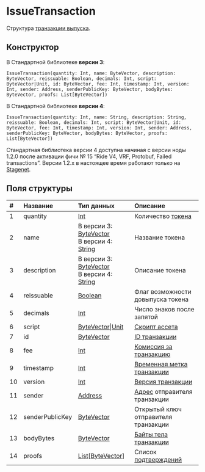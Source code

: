# IssueTransaction

Структура [транзакции выпуска](/ru/blockchain/transaction-type/issue-transaction).

## Конструктор

В Стандартной библиотеке **версии 3**:

``` ride
IssueTransaction(quantity: Int, name: ByteVector, description: ByteVector, reissuable: Boolean, decimals: Int, script: ByteVector|Unit, id: ByteVector, fee: Int, timestamp: Int, version: Int, sender: Address, senderPublicKey: ByteVector, bodyBytes: ByteVector, proofs: List[ByteVector])
```

В Стандартной библиотеке **версии 4**:

``` ride
IssueTransaction(quantity: Int, name: String, description: String, reissuable: Boolean, decimals: Int, script: ByteVector|Unit, id: ByteVector, fee: Int, timestamp: Int, version: Int, sender: Address, senderPublicKey: ByteVector, bodyBytes: ByteVector, proofs: List[ByteVector])
```

Стандартная библиотека версии 4 доступна начиная с версии ноды 1.2.0 после активации фичи №&nbsp;15 “Ride V4, VRF, Protobuf, Failed transactions”. Версии 1.2.x в настоящее время работают только на [Stagenet](/ru/blockchain/blockchain-network/).

## Поля структуры

| # | Название | Тип данных | Описание |
| :--- | :--- | :--- | :--- |
| 1 | quantity | [Int](/ru/ride/data-types/int) | Количество [токена](/ru/blockchain/token/) |
| 2 | name | В версии 3: [ByteVector](/ru/ride/data-types/byte-vector)<br>В версии 4: [String](/ru/ride/data-types/string) | Название токена |
| 3 | description | В версии 3: [ByteVector](/ru/ride/data-types/byte-vector)<br>В версии 4: [String](/ru/ride/data-types/string) | Описание токена |
| 4 | reissuable | [Boolean](/ru/ride/data-types/boolean) | Флаг возможности довыпуска токена |
| 5 | decimals | [Int](/ru/ride/data-types/int) | Число знаков после запятой |
| 6 | script | [ByteVector](/ru/ride/data-types/byte-vector)&#124;[Unit](/ru/ride/data-types/unit) | [Скрипт ассета](/ru/ride/script/script-types/asset-script) |
| 7 | id | [ByteVector](/ru/ride/data-types/byte-vector) | [ID транзакции](/ru/blockchain/transaction/transaction-id) |
| 8 | fee | [Int](/ru/ride/data-types/int) | [Комиссия за транзакцию](/ru/blockchain/transaction/transaction-fee) |
| 9 | timestamp | [Int](/ru/ride/data-types/int) | [Временная метка транзакции](/ru/blockchain/transaction/transaction-timestamp) |
| 10 | version | [Int](/ru/ride/data-types/int) | [Версия транзакции](/ru/blockchain/transaction/transaction-version) |
| 11 | sender | [Address](/ru/ride/structures/common-structures/address) | [Адрес](/ru/blockchain/account/address) отправителя транзакции |
| 12 | senderPublicKey | [ByteVector](/ru/ride/data-types/byte-vector) | Открытый ключ отправителя транзакции |
| 13 | bodyBytes | [ByteVector](/ru/ride/data-types/byte-vector) | [Байты тела транзакции](/ru/blockchain/transaction/transaction-body-bytes) |
| 14 | proofs | [List](/ru/ride/data-types/list)[[ByteVector](/ru/ride/data-types/byte-vector)] | Список [подтверждений](/ru/blockchain/transaction/transaction-proof) |
